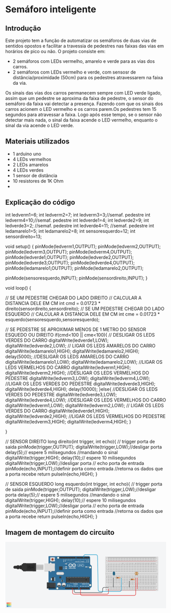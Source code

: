 # Semáforo inteligente

## Introdução

  Este projeto tem a função de automatizar os semáforos de duas vias de sentidos opostos e facilitar a travessia de pedestres nas faixas das vias em horários de pico ou não. O projeto consiste em:
  
  - 2 semáforos com LEDs vermelho, amarelo e verde para as vias dos carros.
  - 2 semáforos com LEDs vermelho e verde, com sensosr de distância/proximidade (50cm) para os pedestres atravessarem na faixa da via.

  Os sinais das vias dos carros permanecem sempre com LED verde ligado, assim que um pedestre se aproxima da faixa de pedestre, o sensor do semáforo da faixa vai detectar a presença. Fazendo com que os sinais dos carros acionem o LED vermelho e os carros parem.Os pedestres tem 15 segundos para atravessar a faixa. Logo após esse tempo, se o sensor não detectar mais nada, o sinal da faixa acende o LED vermelho, enquanto o sinal da via acende o LED verde.


## Materiais utilizados
  - 1 arduino uno
  - 4 LEDs vermelhos
  - 2 LEDs amarelos
  - 4 LEDs verdes
  - 1 sensor de distância
  - 10 resistores de 1K Ohm
  - 

## Explicação do código

int ledverm1=6;
int ledverm2=7; 
int ledverm3=3;//semaf. pedestre
int ledverm4=10;//semaf. pedestre
int ledverde1=4;
int ledverde2=9;
int ledverde3=2; //semaf. pedestre
int ledverde4=11; //semaf. pedestre
int ledamarelo1=5;
int ledamarelo2=8;
int sensoresquerdo=12;
int sensordireito=13;

void setup()
{
  pinMode(ledverm1,OUTPUT);
  pinMode(ledverm2,OUTPUT);
  pinMode(ledverm3,OUTPUT);
  pinMode(ledverm4,OUTPUT);
  pinMode(ledverde1,OUTPUT);
  pinMode(ledverde2,OUTPUT);
  pinMode(ledverde3,OUTPUT);
  pinMode(ledverde4,OUTPUT);
  pinMode(ledamarelo1,OUTPUT);
  pinMode(ledamarelo2,OUTPUT);
  
  pinMode(sensoresquerdo,INPUT);
  pinMode(sensordireito,INPUT);
}

void loop()
{
  
  // SE UM PEDESTRE CHEGAR DO LADO DIREITO
  // CALCULAR A DISTANCIA DELE EM CM
  int cmd = 0.01723 * direito(sensordireito,sensordireito);
  // SE UM PEDESTRE CHEGAR DO LADO ESQUERDO
  // CALCULAR A DISTANCIA DELE EM CM
  int cme = 0.01723 * esquerdo(sensoresquerdo,sensoresquerdo);
  
  // SE PEDESTRE SE APROXIMAR MENOS DE 1 METRO DO SENSOR ESQUEDO OU DIREITO
  if(cmd<100 || cme<100){ 
  	// DESLIGAR OS LEDS VERDES DO CARRO
    digitalWrite(ledverde1,LOW);
    digitalWrite(ledverde2,LOW);
    // LIGAR OS LEDS AMARELOS DO CARRO
    digitalWrite(ledamarelo1,HIGH);
    digitalWrite(ledamarelo2,HIGH);
    delay(5000);
    //DESLIGAR OS LEDS AMARELOS DO CARRO
    digitalWrite(ledamarelo1,LOW);
    digitalWrite(ledamarelo2,LOW);
    //LIGAR OS LEDS VERMELHOS DO CARRO
    digitalWrite(ledverm1,HIGH);
    digitalWrite(ledverm2,HIGH);
    //DESLIGAR OS LEDS VERMELHOS DO PEDESTRE
    digitalWrite(ledverm3,LOW);
    digitalWrite(ledverm4,LOW);
    //LIGAR OS LEDS VERDES DO PEDESTRE
    digitalWrite(ledverde3,HIGH);
    digitalWrite(ledverde4,HIGH);
    delay(10000);
  }else{
    //DESLIGAR OS LEDS VERDES DO PEDESTRE
    digitalWrite(ledverde3,LOW);
    digitalWrite(ledverde4,LOW);
    //DESLIGAR OS LEDS VERMELHOS DO CARRO
    digitalWrite(ledverm1,LOW);
    digitalWrite(ledverm2,LOW);
    // LIGAR OS LEDS VERDES DO CARRO
    digitalWrite(ledverde1,HIGH);
    digitalWrite(ledverde2,HIGH);
    //LIGAR OS LEDS VERMELHOS DO PEDESTRE
    digitalWrite(ledverm3,HIGH);
    digitalWrite(ledverm4,HIGH);
  }
  
}





// SENSOR DIREITO
long direito(int trigger, int echo){ 
  // trigger porta de saida
  pinMode(trigger,OUTPUT);
  digitalWrite(trigger,LOW);//desligar porta
  delay(5);// espere 5 milisegundos
  //mandando o sinal
  digitalWrite(trigger,HIGH);
  delay(10);// espere 10 milisegundos
  digitalWrite(trigger,LOW);//desligar porta
  // echo porta de entrada
  pinMode(echo,INPUT);//definir porta como entrada
  //retorna os dados que a porta recebe
  return pulseIn(echo,HIGH);
}

// SENSOR ESQUERDO
long esquerdo(int trigger, int echo){ 
  // trigger porta de saida
  pinMode(trigger,OUTPUT);
  digitalWrite(trigger,LOW);//desligar porta
  delay(5);// espere 5 milisegundos
  //mandando o sinal
  digitalWrite(trigger,HIGH);
  delay(10);// espere 10 milisegundos
  digitalWrite(trigger,LOW);//desligar porta
  // echo porta de entrada
  pinMode(echo,INPUT);//definir porta como entrada
  //retorna os dados que a porta recebe
  return pulseIn(echo,HIGH);
}



## Imagem de montagem do circuito

![semaforo inteligente](semaforointeligente.png)
